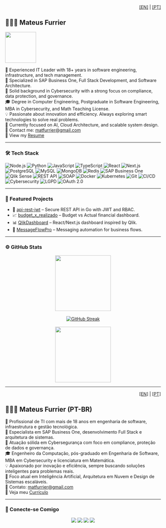 
<!-- Language Toggle -->
<p align="right">
  <a href="#english-version">[EN]</a> | <a href="#versão-em-português">[PT]</a>
</p>

<a name="english-version"></a>

## 👨🏻‍💻 Mateus Furrier

<img src="https://user-images.githubusercontent.com/73097560/115834477-dbab4500-a447-11eb-908a-139a6edaec5c.gif" width="100" />

👔 Experienced IT Leader with 18+ years in software engineering, infrastructure, and tech management.  
💼 Specialized in SAP Business One, Full Stack Development, and Software Architecture.  
🔐 Solid background in Cybersecurity with a strong focus on compliance, data protection, and governance.  
🎓 Degree in Computer Engineering, Postgraduate in Software Engineering, MBA in Cybersecurity, and Math Teaching License.  
💡 Passionate about innovation and efficiency. Always exploring smart technologies to solve real problems.  
🚀 Currently focused on AI, Cloud Architecture, and scalable system design.  
📧 Contact me: [matfurrier@gmail.com](mailto:matfurrier@gmail.com)  
📄 View my [Resume](https://drive.google.com/file/d/1XMLYnWJg3w2lEx5qCXynrPxRRZnCiYnc/view?usp=sharing)

---

### 🛠 Tech Stack

![Node.js](https://img.shields.io/badge/-Node.js-05122A?style=flat&logo=node.js)
![Python](https://img.shields.io/badge/-Python-05122A?style=flat&logo=python)
![JavaScript](https://img.shields.io/badge/-JavaScript-05122A?style=flat&logo=javascript)
![TypeScript](https://img.shields.io/badge/-TypeScript-05122A?style=flat&logo=typescript)
![React](https://img.shields.io/badge/-React-05122A?style=flat&logo=react)
![Next.js](https://img.shields.io/badge/-Next.js-05122A?style=flat&logo=next.js)
![PostgreSQL](https://img.shields.io/badge/-PostgreSQL-05122A?style=flat&logo=postgresql)
![MySQL](https://img.shields.io/badge/-MySQL-05122A?style=flat&logo=mysql)
![MongoDB](https://img.shields.io/badge/-MongoDB-05122A?style=flat&logo=mongodb)
![Redis](https://img.shields.io/badge/-Redis-05122A?style=flat&logo=redis)
![SAP Business One](https://img.shields.io/badge/-SAP%20Business%20One-05122A?style=flat&logo=sap)
![Qlik Sense](https://img.shields.io/badge/-Qlik%20Sense-05122A?style=flat&logo=qlik)
![REST API](https://img.shields.io/badge/-REST%20API-05122A?style=flat&logo=api)
![SOAP](https://img.shields.io/badge/-SOAP-05122A?style=flat&logo=soap)
![Docker](https://img.shields.io/badge/-Docker-05122A?style=flat&logo=docker)
![Kubernetes](https://img.shields.io/badge/-Kubernetes-05122A?style=flat&logo=kubernetes)
![Git](https://img.shields.io/badge/-Git-05122A?style=flat&logo=git)
![CI/CD](https://img.shields.io/badge/-CI%2FCD-05122A?style=flat&logo=githubactions)
![Cybersecurity](https://img.shields.io/badge/-Cybersecurity-05122A?style=flat&logo=datadog)
![LGPD](https://img.shields.io/badge/-LGPD-05122A?style=flat&logo=lock)
![OAuth 2.0](https://img.shields.io/badge/-OAuth%202.0-05122A?style=flat&logo=auth0)

---

### 📂 Featured Projects

- 🚀 [api-rest-jwt](https://github.com/matfurrier/api-rest-jwt) – Secure REST API in Go with JWT and RBAC.
- 📈 [budget_x_realizado](https://github.com/matfurrier/budget_x_realizado) – Budget vs Actual financial dashboard.
- 📊 [QlikDashboard](https://github.com/matfurrier/QlikDashboard) – React/Next.js dashboard inspired by Qlik.
- 🔄 [MessageFlowPro](https://github.com/matfurrier/MessageFlowPro) – Messaging automation for business flows.

---

### ⚙️ GitHub Stats

<p align="center">
  <img height="180em" src="https://github-readme-stats.vercel.app/api?username=matfurrier&show_icons=true&theme=algolia&include_all_commits=true&count_private=true"/>
  <br><br>
  <a href="https://git.io/streak-stats"><img src="https://github-readme-streak-stats-virid-beta.vercel.app?user=matfurrier&theme=dark" alt="GitHub Streak" /></a>
  <br><br>
  <img height="180em" src="https://matfurrierstats.vercel.app/api/top-langs/?username=matfurrier&layout=compact&langs_count=8&theme=algolia&cache_seconds=1800"/>
</p>

---

<a name="versão-em-português"></a>

<p align="right">
  <a href="#english-version">[EN]</a> | <a href="#versão-em-português">[PT]</a>
</p>

## 👨🏻‍💻 Mateus Furrier (PT-BR)

👔 Profissional de TI com mais de 18 anos em engenharia de software, infraestrutura e gestão tecnológica.  
💼 Especialista em SAP Business One, desenvolvimento Full Stack e arquitetura de sistemas.  
🔐 Atuação sólida em Cybersegurança com foco em compliance, proteção de dados e governança.  
🎓 Engenheiro da Computação, pós-graduado em Engenharia de Software, MBA em Cybersecurity e licenciatura em Matemática.  
💡 Apaixonado por inovação e eficiência, sempre buscando soluções inteligentes para problemas reais.  
🚀 Foco atual em Inteligência Artificial, Arquitetura em Nuvem e Design de Sistemas escaláveis.  
📧 Contato: [matfurrier@gmail.com](mailto:matfurrier@gmail.com)  
📄 Veja meu [Currículo](https://drive.google.com/file/d/1wwvteaaEP7LdShTgriLIe6Qur6vD3C4s/view?usp=sharing)

---

### 🤝 Conecte-se Comigo

<p align="center">
  <a href="https://www.furrierlabs.com.br"><img src="https://img.shields.io/badge/-furrier.app-3423A6?style=flat&logo=Google-Chrome&logoColor=white"/></a>
  <a href="https://linkedin.com/in/mateusfurrier"><img src="https://img.shields.io/badge/-Mateus%20Furrier-0077B5?style=flat&logo=Linkedin&logoColor=white"/></a>
  <a href="mailto:matfurrier@gmail.com"><img src="https://img.shields.io/badge/-matfurrier@gmail.com-D14836?style=flat&logo=Gmail&logoColor=white"/></a>
  <a href="https://instagram.com/matfurrier"><img src="https://img.shields.io/badge/-@matfurrier-E4405F?style=flat&logo=Instagram&logoColor=white"/></a>
</p>
